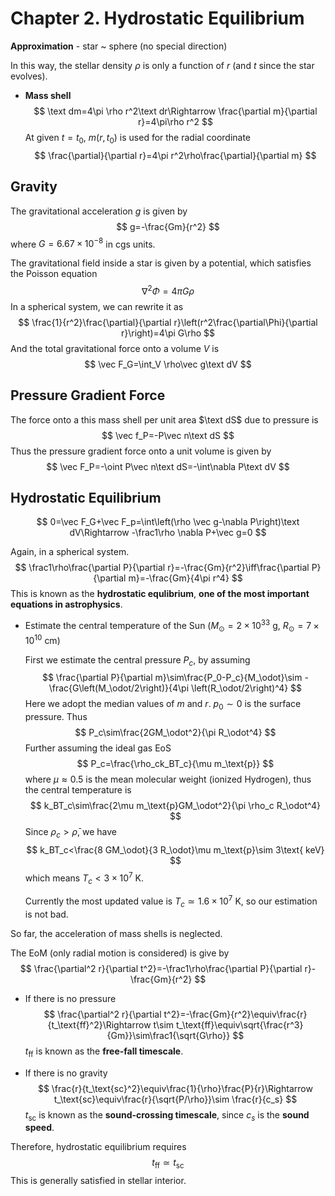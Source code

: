 # Chapter 2. Hydrostatic Equilibrium

**Approximation** - star ~ sphere (no special direction)

In this way, the stellar density $\rho$ is only a function of $r$ (and $t$ since the star evolves).

- **Mass shell**
  $$
  \text dm=4\pi \rho r^2\text dr\Rightarrow \frac{\partial m}{\partial r}=4\pi\rho r^2
  $$
  At given $t=t_0$, $m(r,t_0)$ is used for the radial coordinate
  $$
  \frac{\partial}{\partial r}=4\pi r^2\rho\frac{\partial}{\partial m}
  $$

## Gravity

The gravitational acceleration $g$ is given by
$$
g=-\frac{Gm}{r^2}
$$
where $G=6.67\times 10^{-8}$ in cgs units.

The gravitational field inside a star is given by a potential, which satisfies the Poisson equation
$$
\nabla^2\Phi=4\pi G\rho
$$
In a spherical system, we can rewrite it as
$$
\frac{1}{r^2}\frac{\partial}{\partial r}\left(r^2\frac{\partial\Phi}{\partial r}\right)=4\pi G\rho
$$
And the total gravitational force onto a volume $V$ is
$$
\vec F_G=\int_V \rho\vec g\text dV
$$


## Pressure Gradient Force

The force onto a this mass shell per unit area $\text dS$ due to pressure is
$$
\vec f_P=-P\vec n\text dS
$$
Thus the pressure gradient force onto a unit volume is given by
$$
\vec F_P=-\oint P\vec n\text dS=-\int\nabla P\text dV
$$


## Hydrostatic Equilibrium

$$
0=\vec F_G+\vec F_p=\int\left(\rho \vec g-\nabla P\right)\text dV\Rightarrow -\frac1\rho \nabla P+\vec g=0
$$

Again, in a spherical system.
$$
\frac1\rho\frac{\partial P}{\partial r}=-\frac{Gm}{r^2}\iff\frac{\partial P}{\partial m}=-\frac{Gm}{4\pi r^4}
$$
This is known as the **hydrostatic equlibrium**, **one of the most important equations in astrophysics**.

- Estimate the central temperature of the Sun ($M_\odot=2\times 10^{33}$ g, $R_\odot=7\times10^{10}$ cm)

  First we estimate the central pressure $P_c$, by assuming
  $$
  \frac{\partial P}{\partial m}\sim\frac{P_0-P_c}{M_\odot}\sim -\frac{G\left(M_\odot/2\right)}{4\pi \left(R_\odot/2\right)^4}
  $$
  Here we adopt the median values of $m$ and $r$. $p_0\sim 0$ is the surface pressure. Thus
  $$
  P_c\sim\frac{2GM_\odot^2}{\pi R_\odot^4}
  $$
  Further assuming the ideal gas EoS
  $$
  P_c=\frac{\rho_ck_BT_c}{\mu m_\text{p}}
  $$
  where $\mu\approx 0.5$ is the mean molecular weight (ionized Hydrogen), thus the central temperature is
  $$
  k_BT_c\sim\frac{2\mu m_\text{p}GM_\odot^2}{\pi \rho_c R_\odot^4}
  $$
  Since $\rho_c>\bar\rho$, we have
  $$
  k_BT_c<\frac{8 GM_\odot}{3 R_\odot}\mu m_\text{p}\sim 3\text{ keV}
  $$
  which means $T_c<3\times10^7$ K.

  Currently the most updated value is $T_c\simeq1.6\times10^7$ K, so our estimation is not bad.

So far, the acceleration of mass shells is neglected.

The EoM (only radial motion is considered) is give by
$$
\frac{\partial^2 r}{\partial t^2}=-\frac1\rho\frac{\partial P}{\partial r}-\frac{Gm}{r^2}
$$

- If there is no pressure
  $$
  \frac{\partial^2 r}{\partial t^2}=-\frac{Gm}{r^2}\equiv\frac{r}{t_\text{ff}^2}\Rightarrow t\sim t_\text{ff}\equiv\sqrt{\frac{r^3}{Gm}}\sim\frac1{\sqrt{G\rho}}
  $$
  $t_\text{ff}$ is known as the **free-fall timescale**.

- If there is no gravity
  $$
  \frac{r}{t_\text{sc}^2}\equiv\frac{1}{\rho}\frac{P}{r}\Rightarrow t_\text{sc}\equiv\frac{r}{\sqrt{P/\rho}}\sim \frac{r}{c_s}
  $$
  $t_\text{sc}$ is known as the **sound-crossing timescale**, since $c_s$ is the **sound speed**.

Therefore, hydrostatic equilibrium requires
$$
t_\text{ff}\simeq t_\text{sc}
$$
This is generally satisfied in stellar interior.